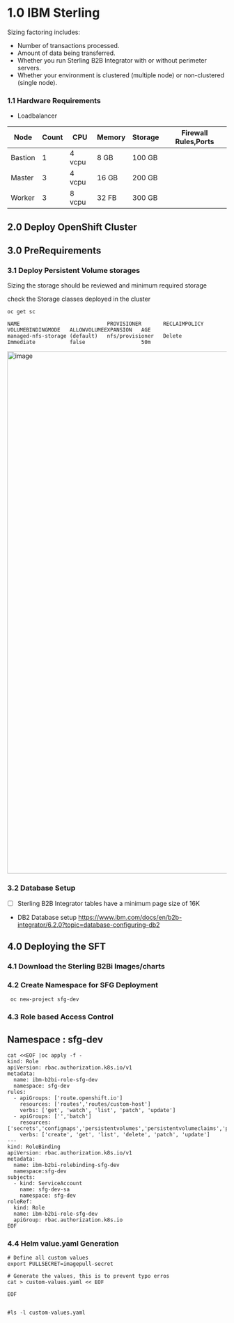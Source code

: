 # 1.0 IBM Sterling 


Sizing factoring includes:
* Number of transactions processed.
* Amount of data being transferred.
* Whether you run Sterling B2B Integrator with or without perimeter servers.
* Whether your environment is clustered (multiple node) or non-clustered (single node).

### 1.1 Hardware Requirements

* Loadbalancer

Node | Count |CPU | Memory | Storage | Firewall Rules,Ports 
-----|-------|-----|--------|---------|---------------------
Bastion | 1 | 4 vcpu | 8 GB | 100 GB |
Master  | 3 | 4 vcpu | 16 GB | 200 GB |
Worker  | 3 | 8 vcpu | 32 FB | 300 GB |



## 2.0 Deploy OpenShift Cluster



## 3.0 PreRequirements
### 3.1 Deploy Persistent Volume storages
Sizing the storage should be reviewed and minimum required storage 

check the Storage classes deployed in the cluster

```
oc get sc

NAME                            PROVISIONER       RECLAIMPOLICY   VOLUMEBINDINGMODE   ALLOWVOLUMEEXPANSION   AGE
managed-nfs-storage (default)   nfs/provisioner   Delete          Immediate           false                  50m
```
<img width="1200" alt="image" src="https://github.com/ekambaraml/sustainability/assets/26153008/dd7426d2-9db7-470d-bda2-0c577fa52263">

### 3.2 Database Setup
* [ ] Sterling B2B Integrator tables have a minimum page size of 16K

* DB2 Database setup
https://www.ibm.com/docs/en/b2b-integrator/6.2.0?topic=database-configuring-db2

## 4.0 Deploying the SFT

### 4.1 Download the Sterling B2Bi Images/charts

### 4.2 Create Namespace for SFG Deployment

```
 oc new-project sfg-dev
```


### 4.3 Role based Access Control
## Namespace : sfg-dev
```
cat <<EOF |oc apply -f -
kind: Role
apiVersion: rbac.authorization.k8s.io/v1
metadata:
  name: ibm-b2bi-role-sfg-dev
  namespace: sfg-dev
rules:
  - apiGroups: ['route.openshift.io']
    resources: ['routes','routes/custom-host']
    verbs: ['get', 'watch', 'list', 'patch', 'update']
  - apiGroups: ['','batch']
    resources: ['secrets','configmaps','persistentvolumes','persistentvolumeclaims','pods','services','cronjobs','jobs']
    verbs: ['create', 'get', 'list', 'delete', 'patch', 'update']
---
kind: RoleBinding
apiVersion: rbac.authorization.k8s.io/v1
metadata:
  name: ibm-b2bi-rolebinding-sfg-dev
  namespace:sfg-dev
subjects:
  - kind: ServiceAccount
    name: sfg-dev-sa
    namespace: sfg-dev
roleRef:
  kind: Role
  name: ibm-b2bi-role-sfg-dev
  apiGroup: rbac.authorization.k8s.io
EOF
```

### 4.4 Helm value.yaml Generation

```
# Define all custom values
export PULLSECRET=imagepull-secret

# Generate the values, this is to prevent typo erros
cat > custom-values.yaml << EOF

EOF


#ls -l custom-values.yaml

```
